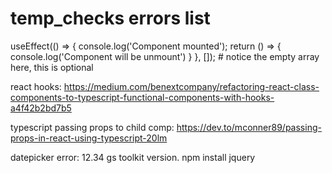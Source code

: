 # temp_checks errors list


useEffect(() => {
        console.log('Component mounted');
        return () => {
            console.log('Component will be unmount')
        }
    }, []); # notice the empty array here, this is optional


react hooks:
https://medium.com/benextcompany/refactoring-react-class-components-to-typescript-functional-components-with-hooks-a4f42b2bd7b5

typescript passing props to child comp:
https://dev.to/mconner89/passing-props-in-react-using-typescript-20lm



datepicker error:
12.34 gs toolkit version.
npm install jquery
